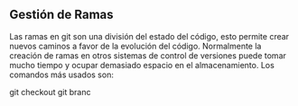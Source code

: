 ## **Gestión de Ramas**
Las ramas en git son una división del estado del código, esto permite crear nuevos caminos a favor de la evolución del código. Normalmente la creación de ramas en otros sistemas de control de versiones puede tomar mucho tiempo y ocupar demasiado espacio en el almacenamiento. Los comandos más usados son:

git checkout
git branc
